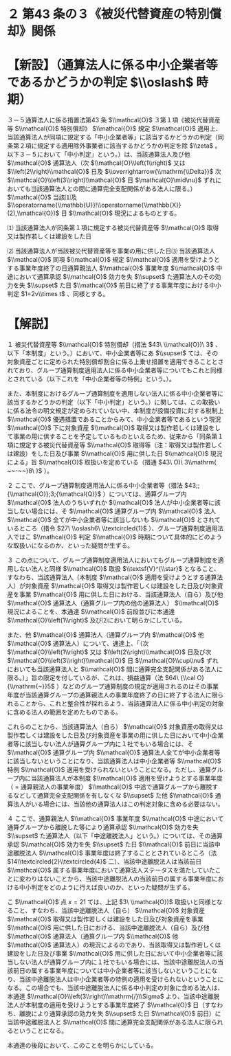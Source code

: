 # ２ 第43 条の３《被災代替資産の特別償却》関係

# 【新設】（通算法人に係る中小企業者等であるかどうかの判定 $\\oslash$ 時期）

３－５通算法人に係る措置法第43 条 $\\mathcal{O}$ ３第１項《被災代替資産等 $\\mathcal{O}$ 特別償却》 $\\mathcal{O}$ 規定 $\\mathcal{O}$ 適用上、当該通算法人が同項に規定する「中小企業者等」に該当するかどうかの判定（同条第２項に規定する適用除外事業者に該当するかどうかの判定を除 $\\zeta$ 。以下３－５において「中小判定」という。）は、当該通算法人及び他 $\\mathcal{O}$ 通算法人（次 $\\mathcal{O}\\left(1\\right)$ 又は $\\left(2\\right)\\mathcal{O}$ 日及 $\\overrightarrow{\\mathrm{\\Delta}}$ 次 $\\mathcal{O}\\left(3\\right)\\mathcal{O}$ 日 $\\mathcal{O}\\mid\\nu}$ ずれにおいても当該通算法人との間に通算完全支配関係がある法人に限る。） $\\mathcal{O}$ 当該⑴及 $\\operatorname{\\mathbb{U}}!\\operatorname{\\mathbb{X}}(2),\\mathcal{O})$ 日 $\\mathcal{O}$ 現況によるものとする。

⑴ 当該通算法人が同条第１項に規定する被災代替資産等 $\\mathcal{O}$ 取得又は製作若しくは建設をした日

⑵ 当該通算法人が当該被災代替資産等を事業の用に供した日⑶ 当該通算法人 $\\mathcal{O}$ 同項 $\\mathcal{O}$ 規定 $\\mathcal{O}$ 適用を受けようとする事業年度終了の日通算親法人 $\\mathcal{O}$ 事業年度 $\\mathcal{O}$ 中途において通算承認 $\\mathcal{O}$ 効力を失 $\\supset$ た通算法人のその効力を失 $\\supset$ た日 $\\mathcal{O}$ 前日に終了する事業年度における中小判定 $1=2v\\times t$ 、同様とする。

# 【解説】

１ 被災代替資産等 $\\mathcal{O}$ 特別償却（措法 $43\ \\mathcal{O})\ 3$ 、以下「本制度」という。）において、中小企業者等にあ $\\supset$ ては、その対象資産ごとに定められた特別償却割合に係る上乗せ措置を適用できることとされており、グループ通算制度適用法人に係る中小企業者等についてもこれと同様とされている（以下これを「中小企業者等の特例」という。）。

また、本制度におけるグループ通算制度を適用しない法人に係る中小企業者等に該当するかどうかの判定（以下「中小判定」という。）に関しては、この取扱いに係る法令の明文規定が定められていない中、本制度が設備投資に対する税制上 $\\mathcal{O}$ 優遇措置であることからみて、中小企業者等であるという現況 $\\mathcal{O}$ 下に対象資産 $\\mathcal{O}$ 取得又は製作若しくは建設をして事業の用に供することを予定しているものといえるため、従来から「同条第１項に規定する被災代替資産等 $\\mathcal{O}$ 取得等（注：取得又は製作若しくは建設）をした日及び事業 $\\mathcal{O}$ 用に供した日 $\\mathcal{O}$ 現況による」旨 $\\mathcal{O}$ 取扱いを定めている（措通 $43\ O)\ 3\\mathrm{ ~~-~~}8\ )$ ）。

２ ここで、グループ通算制度適用法人に係る中小企業者等（措法 $43;;{\\mathcal{O}};3;{\\mathcal{Q}}$ ）については、通算グループ内 $\\mathcal{O}$ 法人のうちいずれか $\\mathcal{O}$ 法人が中小企業者等に該当しない場合には、そ $\\mathcal{O}$ 通算グループ内 $\\mathcal{O}$ 法人 $\\mathcal{O}$ 全てが中小企業者等に該当しないも $\\mathcal{O}$ とされているところ（措令 $27\ \\oslash6\ \\textcircled{1}$ ）、グループ通算制度適用法人ではこ $\\mathcal{O}$ 判定 $\\mathcal{O}$ 時期について具体的にどのような取扱いになるのか、といった疑問が生ずる。

３ この点について、グループ通算制度適用法人においてもグループ通算制度を適用しない法人と同様 $\\mathcal{O}$ 取扱 $\\textsf{V}^{\\star}$ となること、すなわち、当該通算法人（本制度 $\\mathcal{O}$ 適用を受けようとする通算法人）が対象資産 $\\mathcal{O}$ 取得又は製作若しくは建設をした日及び対象資産を事業 $\\mathcal{O}$ 用に供した日における、当該通算法人（自ら）及び他 $\\mathcal{O}$ 通算法人（通算グループ内の他の通算法人） $\\mathcal{O}$ 現況によることを、本通達 $\\mathcal{O}$ 前段並びに本通達 $\\mathcal{O}\\left(1\\right)$ 及び⑵において明らかにしている。

また、他 $\\mathcal{O}$ 通算法人（通算グループ内 $\\mathcal{O}$ 他 $\\mathcal{O}$ 通算法人）について、通達上、「（次 $\\mathcal{O}\\left(1\\right)$ 又は $\\left(2\\right)\\mathcal{O}$ 日及び次 $\\mathcal{O}\\left(3\\right)\\mathcal{O}$ 日 $\\mathcal{O}\\cup\\nu$ ずれにおいても当該通算法人と $\\mathcal{O}$ 間に通算完全支配関係がある法人に限る。）」旨の限定を付しているが、これは、損益通算（法 $64\ {\\cal O}{\\mathrm{~}}5$ ）などのグループ通算制度の規定が適用されるのはその事業年度が当該通算グループの通算親法人の事業年度終了の日に終了する法人に限られることから、これと整合性が採れるよう、当該通算法人に係る中小判定の対象に含める法人の範囲を定めたものである。

これらのことから、当該通算法人（自ら） $\\mathcal{O}$ 対象資産の取得又は製作若しくは建設をした日及び対象資産を事業の用に供した日において中小企業者等に該当しない法人が通算グループ内に１社でもいる場合には、そ $\\mathcal{O}$ 通算グループ内 $\\mathcal{O}$ 通算法人全てが中小企業者等に該当しないということになり、当該通算法人は中小企業者等 $\\mathcal{O}$ 特例 $\\mathcal{O}$ 適用を受けられないということになる。ただし、通算グループ内に当該通算法人が本制度 $\\mathcal{O}$ 適用を受けようとする事業年度（ $=$ 通算親法人の事業年度） $\\mathcal{O}$ 中途で通算グループから離脱するなどして通算完全支配関係を有しなくな $\\supset$ た他 $\\mathcal{O}$ 通算法人がいる場合には、当該他の通算法人はこの判定対象に含める必要はない。

４ ここで、通算親法人 $\\mathcal{O}$ 事業年度 $\\mathcal{O}$ 中途において通算グループから離脱した等により通算承認 $\\mathcal{O}$ 効力を失 $\\supset$ た通算法人（以下「中途離脱法人」という。）については、その通算承認 $\\mathcal{O}$ 効力を失 $\\supset$ た日 $\\mathcal{O}$ 前日に当該中途離脱法人 $\\mathcal{O}$ 事業年度は終了することとされているところ（法 $14\\textcircled{2}\\textcircled{4}$ 二）、当該中途離脱法人は当該前日 $\\mathcal{O}$ 属する事業年度において通算法人ステータスを満たしていたことに変わりはないことから、当該中途離脱法人の当該前日の属する事業年度における中小判定をどのように行えば良いのか、といった疑問が生ずる。

こ $\\mathcal{O}$ 点 $x=21$ ては、上記 $3\ \\mathcal{O})$ 取扱いと同様となること、すなわち、当該中途離脱法人（自ら） $\\mathcal{O}$ 対象資産 $\\mathcal{O}$ 取得又は製作若しくは建設をした日及び対象資産を事業 $\\mathcal{O}$ 用に供した日における、当該中途離脱法人（自ら）及び他 $\\mathcal{O}$ 通算法人（通算グループ内 $\\mathcal{O}$ 他 $\\mathcal{O}$ 通算法人）の現況によるのであり、当該取得又は製作若しくは建設をした日及び事業 $\\mathcal{O}$ 用に供した日において中小企業者等に該当しない法人が通算グループ内に１社でもいる場合には、当該中途離脱法人の当該前日の属する事業年度については中小企業者等に該当しないということになり、当該中途離脱法人は中小企業者等の特例の適用を受けられないということになる。この場合でも、当該中途離脱法人に係る中小判定の対象に含める法人は、本通達 $\\mathcal{O}\\left(3\\right)\\mathrm{/}\\Sigma$ より、当該中途離脱法人が本制度の適用を受けようとする事業年度終了 $\\mathcal{O}$ 日（すなわち、離脱により通算承認の効力を失 $\\supset$ た日 $\\mathcal{O}$ 前日）に当該中途離脱法人と $\\mathcal{O}$ 間に通算完全支配関係がある法人に限られるということになる。

本通達の後段において、このことを明らかにしている。
